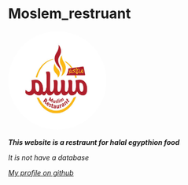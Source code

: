 # Moslem_restruant
<img src="https://raw.githubusercontent.com/Ahmed-Ayman-Mousa/Moslem_restruant/main/images/productslist.jpg" width=200 height="200" style="border-radius: 100%;">

**_This website is a restraunt for halal egypthion food_**

_It is not have a database_

_[My profile on github](https://github.com/Ahmed-Ayman-Mousa)_
